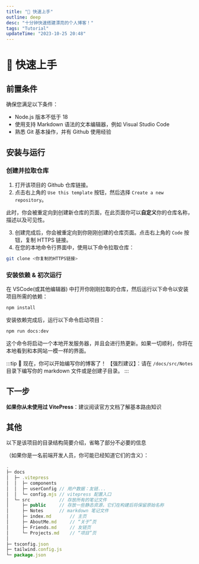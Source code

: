 ```yaml
---
title: "🚀 快速上手"
outline: deep
desc: "十分钟快速搭建漂亮的个人博客！"
tags: "Tutorial"
updateTime: "2023-10-25 20:48"
---
```


# 🚀 快速上手

## 前置条件

确保您满足以下条件：

- Node.js 版本不低于 18
- 使用支持 Markdown 语法的文本编辑器，例如 Visual Studio Code
- 熟悉 Git 基本操作，并有 Github 使用经验

## 安装与运行

### 创建并拉取仓库

1. 打开该项目的 Github 仓库链接。
2. 点击右上角的 `Use this template` 按钮，然后选择 `Create a new repository`。

此时，你会被重定向到创建新仓库的页面，在此页面你可以**自定义**你的仓库名称，描述以及可见性。

<LinkCard desc="easy-vitepress-blog | 十分钟快速搭建个人博客" link="https://github.com/ZbWeR/easy-vitepress-blog"/>

3. 创建完成后，你会被重定向到你刚刚创建的仓库页面。点击右上角的 `Code` 按钮，复制 HTTPS 链接。
4. 在您的本地命令行界面中，使用以下命令拉取仓库：

```bash
git clone <你复制的HTTPS链接>
```

### 安装依赖 & 初次运行

在 VSCode(或其他编辑器) 中打开你刚刚拉取的仓库，然后运行以下命令以安装项目所需的依赖：

```bash
npm install
```

安装依赖完成后，运行以下命令启动项目：

```bash
npm run docs:dev
```

这个命令将启动一个本地开发服务器，并且会进行热更新。如果一切顺利，你将在本地看到和本网站一模一样的界面。

:::tip 🎉 现在，你可以开始编写你的博客了！
【强烈建议】：请在 `/docs/src/Notes` 目录下编写你的 markdown 文件或是创建子目录。
:::

## 下一步

**如果你从未使用过 VitePress**：建议阅读官方文档了解基本路由知识

<LinkCard link="https://skewb.gitee.io/vitepress/guide/routing.html" desc="【VitePress 民间翻译】 路由"/>
<LinkCard link="https://vitepress.dev/guide/routing" desc="【VitePress 官方文档】 Routing"/>




## 其他

以下是该项目的目录结构简要介绍，省略了部分不必要的信息

（如果你是一名前端开发人员，你可能已经知道它们的含义）：

```js
.
├─ docs
│  ├─ .vitepress
│  │  ├─ components
│  │  ├─ userConfig // 用户数据：友链...
│  │  └─ config.mjs // vitepress 配置入口
│  └─ src           // 存放所有的笔记文件
│     ├─ public     // 存放一些静态资源，它们在构建后将保留原始名称
│     ├─ Notes      // markdown 笔记文件
│     ├─ index.md       // 主页
│     ├─ AboutMe.md     // “关于”页
│     ├─ Friends.md     // 友链页
│     └─ Projects.md    // “项目”页
│
├─ tsconfig.json
├─ tailwind.config.js
└─ package.json

```
